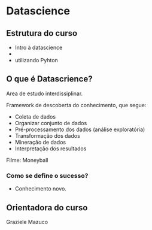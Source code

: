# Datascience

## Estrutura do curso
- Intro à datascience
- 
- utilizando Pyhton

## O que é Datascrience?
Area de estudo interdissiplinar.

Framework de descoberta do conhecimento, que segue:
- Coleta de dados
- Organizar conjunto de dados
- Pré-processamento dos dados (análise exploratória)
- Transformação dos dados
- Mineração de dados
- Interpretação dos resultados

Filme: Moneyball

### Como se define o sucesso?
- Conhecimento novo.


## Orientadora do curso
Graziele Mazuco